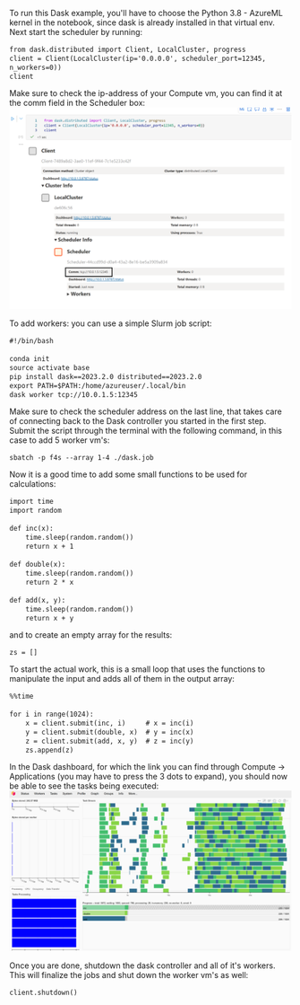 To run this Dask example, you'll have to choose the Python 3.8 - AzureML kernel in the notebook, since dask is already installed in that virtual env. 
Next start the scheduler by running:
```
from dask.distributed import Client, LocalCluster, progress
client = Client(LocalCluster(ip='0.0.0.0', scheduler_port=12345, n_workers=0))
client
```

Make sure to check the ip-address of your Compute vm, you can find it at the comm field in the Scheduler box:
![Scheduler address](scheduler_address.png)

To add workers: you can use a simple Slurm job script:
```
#!/bin/bash

conda init
source activate base
pip install dask==2023.2.0 distributed==2023.2.0 
export PATH=$PATH:/home/azureuser/.local/bin
dask worker tcp://10.0.1.5:12345
```

Make sure to check the scheduler address on the last line, that takes care of connecting back to the Dask controller you started in the first step.
Submit the script through the terminal with the following command, in this case to add 5 worker vm's:
```
sbatch -p f4s --array 1-4 ./dask.job
```

Now it is a good time to add some small functions to be used for calculations:
```
import time
import random

def inc(x):
    time.sleep(random.random())
    return x + 1

def double(x):
    time.sleep(random.random())
    return 2 * x

def add(x, y):
    time.sleep(random.random())
    return x + y
```

and to create an empty array for the results:
```
zs = []
``` 

To start the actual work, this is a small loop that uses the functions to manipulate the input and adds all of them in the output array:
```
%%time

for i in range(1024):
    x = client.submit(inc, i)     # x = inc(i)
    y = client.submit(double, x)  # y = inc(x)
    z = client.submit(add, x, y)  # z = inc(y)
    zs.append(z)
```

In the Dask dashboard, for which the link you can find through Compute -> Applications (you may have to press the 3 dots to expand), 
you should now be able to see the tasks being executed:
![Dask Dashboard](dask_dashboard.png)

Once you are done, shutdown the dask controller and all of it's workers. This will finalize the jobs and shut down the worker vm's as well:
```
client.shutdown()
```
